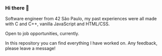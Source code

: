 ### Hi there 👋
Software engineer from 42 São Paulo, my past experiences were all made with C and C++, vanilla JavaScript and HTML/CSS.

Open to job opportunities, currently.

In this repository you can find everything I have worked on.
Any feedback, please leave a message!
